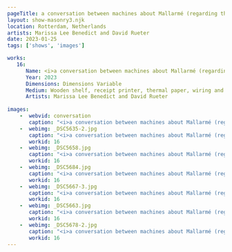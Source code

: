 ```yaml
---
pageTitle: a conversation between machines about Mallarmé (regarding the state of the gallery lights)
layout: show-masonry3.njk
location: Rotterdam, Netherlands
artists: Marissa Lee Benedict and David Rueter
date: 2023-01-25
tags: ['shows', 'images']

works:
   16:
      Name: <i>a conversation between machines about Mallarmé (regarding the state of the gallery lights)</i>, 2023
      Year: 2023
      Dimensions: Dimensions Variable
      Medium: Wooden shelf, receipt printer, thermal paper, wiring and conduit, custom software, annotated text file containing Stéphane Mallarmé's poem "Un coup de dés jamais n'abolira le hasard," Large Language Model (LLM) cloud service account, single-board computer.
      Artists: Marissa Lee Benedict and David Rueter
      
images: 
    -  webvid: conversation
       caption: "<i>a conversation between machines about Mallarmé (regarding the state of the gallery lights), 2023, Rotterdam, NL</i><br><br> Every 60 seconds, a receipt printer, mounted on a shelf customized to the exhibition space, queries a remote Large Language Model AI service as to whether the gallery lights should be turned on or off.<br><br> The service is asked to provide a brief rationale for its decision of \"ON\" or \"OFF,\" considering successive lines from Stéphane Mallarmé's poem \"Un coup de dés jamais n'abolira le hasard,\" as well as the current local time and wind direction. The printer records each exchange on thermal paper, which falls to the floor after printing. Each query costs the owner of the artwork a fraction of a cent."
    -  webimg: _DSC5635-2.jpg
       caption: "<i>a conversation between machines about Mallarmé (regarding the state of the gallery lights)</i>, 2023, Rotterdam, NL"
       workid: 16
    -  webimg: _DSC5658.jpg
       caption: "<i>a conversation between machines about Mallarmé (regarding the state of the gallery lights)</i>, 2023, Rotterdam, NL"
       workid: 16
    -  webimg: _DSC5684.jpg
       caption: "<i>a conversation between machines about Mallarmé (regarding the state of the gallery lights)</i>, 2023, Rotterdam, NL"
       workid: 16
    -  webimg: _DSC5667-3.jpg
       caption: "<i>a conversation between machines about Mallarmé (regarding the state of the gallery lights)</i>, 2023, Rotterdam, NL"
       workid: 16
    -  webimg: _DSC5663.jpg
       caption: "<i>a conversation between machines about Mallarmé (regarding the state of the gallery lights)</i>, 2023, Rotterdam, NL"
       workid: 16
    -  webimg: _DSC5678-2.jpg
       caption: "<i>a conversation between machines about Mallarmé (regarding the state of the gallery lights)</i>, 2023, Rotterdam, NL"
       workid: 16
---
```

